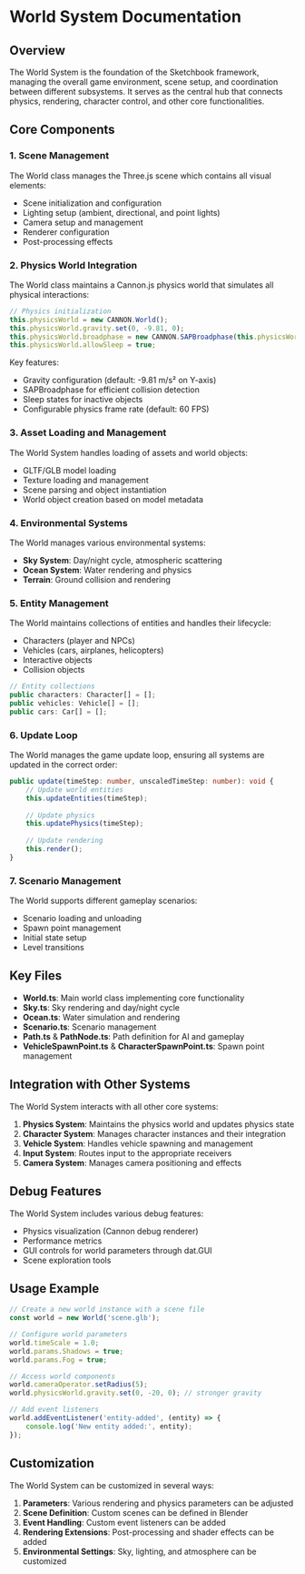 # World System Documentation

## Overview

The World System is the foundation of the Sketchbook framework, managing the overall game environment, scene setup, and coordination between different subsystems. It serves as the central hub that connects physics, rendering, character control, and other core functionalities.

## Core Components

### 1. Scene Management

The World class manages the Three.js scene which contains all visual elements:

- Scene initialization and configuration
- Lighting setup (ambient, directional, and point lights)
- Camera setup and management
- Renderer configuration
- Post-processing effects

### 2. Physics World Integration

The World class maintains a Cannon.js physics world that simulates all physical interactions:

```typescript
// Physics initialization
this.physicsWorld = new CANNON.World();
this.physicsWorld.gravity.set(0, -9.81, 0);
this.physicsWorld.broadphase = new CANNON.SAPBroadphase(this.physicsWorld);
this.physicsWorld.allowSleep = true;
```

Key features:
- Gravity configuration (default: -9.81 m/s² on Y-axis)
- SAPBroadphase for efficient collision detection
- Sleep states for inactive objects
- Configurable physics frame rate (default: 60 FPS)

### 3. Asset Loading and Management

The World System handles loading of assets and world objects:

- GLTF/GLB model loading
- Texture loading and management
- Scene parsing and object instantiation
- World object creation based on model metadata

### 4. Environmental Systems

The World manages various environmental systems:

- **Sky System**: Day/night cycle, atmospheric scattering
- **Ocean System**: Water rendering and physics
- **Terrain**: Ground collision and rendering

### 5. Entity Management

The World maintains collections of entities and handles their lifecycle:

- Characters (player and NPCs)
- Vehicles (cars, airplanes, helicopters)
- Interactive objects
- Collision objects

```typescript
// Entity collections
public characters: Character[] = [];
public vehicles: Vehicle[] = [];
public cars: Car[] = [];
```

### 6. Update Loop

The World manages the game update loop, ensuring all systems are updated in the correct order:

```typescript
public update(timeStep: number, unscaledTimeStep: number): void {
    // Update world entities
    this.updateEntities(timeStep);
    
    // Update physics
    this.updatePhysics(timeStep);
    
    // Update rendering
    this.render();
}
```

### 7. Scenario Management

The World supports different gameplay scenarios:

- Scenario loading and unloading
- Spawn point management
- Initial state setup
- Level transitions

## Key Files

- **World.ts**: Main world class implementing core functionality
- **Sky.ts**: Sky rendering and day/night cycle
- **Ocean.ts**: Water simulation and rendering
- **Scenario.ts**: Scenario management
- **Path.ts** & **PathNode.ts**: Path definition for AI and gameplay
- **VehicleSpawnPoint.ts** & **CharacterSpawnPoint.ts**: Spawn point management

## Integration with Other Systems

The World System interacts with all other core systems:

1. **Physics System**: Maintains the physics world and updates physics state
2. **Character System**: Manages character instances and their integration
3. **Vehicle System**: Handles vehicle spawning and management
4. **Input System**: Routes input to the appropriate receivers
5. **Camera System**: Manages camera positioning and effects

## Debug Features

The World System includes various debug features:

- Physics visualization (Cannon debug renderer)
- Performance metrics
- GUI controls for world parameters through dat.GUI
- Scene exploration tools

## Usage Example

```javascript
// Create a new world instance with a scene file
const world = new World('scene.glb');

// Configure world parameters
world.timeScale = 1.0;
world.params.Shadows = true;
world.params.Fog = true;

// Access world components
world.cameraOperator.setRadius(5);
world.physicsWorld.gravity.set(0, -20, 0); // stronger gravity

// Add event listeners
world.addEventListener('entity-added', (entity) => {
    console.log('New entity added:', entity);
});
```

## Customization

The World System can be customized in several ways:

1. **Parameters**: Various rendering and physics parameters can be adjusted
2. **Scene Definition**: Custom scenes can be defined in Blender
3. **Event Handling**: Custom event listeners can be added
4. **Rendering Extensions**: Post-processing and shader effects can be added
5. **Environmental Settings**: Sky, lighting, and atmosphere can be customized 